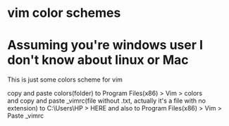 # vim color schemes
# Assuming you're windows user I don't know about linux or Mac

This is just some colors scheme for vim 

copy and paste colors(folder) to Program Files(x86) > Vim > colors                                                                 
and copy and paste _vimrc(file without .txt, actually it's a file with no extension) to C:\Users\HP > HERE
and also to 
Program Files(x86) > Vim > Paste _vimrc
